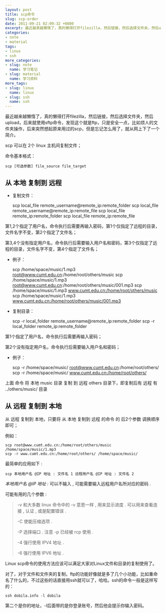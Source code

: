 ```yaml
---
layout: post
title: scp命令
slug: scp-order
date: 2011-09-21 02:09:32 +0800
excerpt: 最近越来越懒惰了，真的懒得打开filezilla，然后链接，然后选择文件夹，然后upload，后来就使用sftp命令，发现这个就是ftp，只是安全一点，比如烦人的文件夹操作，后来突然想起原来用过的scp，但是忘记怎么用了，就从网上下了一个简介
categories:
- note
- material
tags:
- linux
- ssh
more_categories:
- slug: note
  name: 学习笔记
- slug: material
  name: 学习资料
more_tags:
- slug: linux
  name: linux
- slug: ssh
  name: ssh
---
```


最近越来越懒惰了，真的懒得打开filezilla，然后链接，然后选择文件夹，然后upload，后来就使用sftp命令，发现这个就是ftp，只是安全一点，比如烦人的文件夹操作，后来突然想起原来用过的scp，但是忘记怎么用了，就从网上下了一个简介。

scp 可以在 2个 linux 主机间复制文件；

命令基本格式：

	scp [可选参数] file_source file_target

## 从 本地 复制到 远程

* 复制文件：

	scp local_file remote_username@remote_ip:remote_folder
	scp local_file remote_username@remote_ip:remote_file
	scp local_file remote_ip:remote_folder
	scp local_file remote_ip:remote_file

第1,2个指定了用户名，命令执行后需要再输入密码，第1个仅指定了远程的目录，文件名字不变，第2个指定了文件名；

第3,4个没有指定用户名，命令执行后需要输入用户名和密码，第3个仅指定了远程的目录，文件名字不变，第4个指定了文件名；


* 例子：

	scp /home/space/music/1.mp3 root@www.cumt.edu.cn:/home/root/others/music
	scp /home/space/music/1.mp3 root@www.cumt.edu.cn:/home/root/others/music/001.mp3
	scp /home/space/music/1.mp3 www.cumt.edu.cn:/home/root/others/music
	scp /home/space/music/1.mp3 www.cumt.edu.cn:/home/root/others/music/001.mp3

* 复制目录：

	scp -r local_folder remote_username@remote_ip:remote_folder
	scp -r local_folder remote_ip:remote_folder

第1个指定了用户名，命令执行后需要再输入密码；

第2个没有指定用户名，命令执行后需要输入用户名和密码；

* 例子：

	scp -r /home/space/music/ root@www.cumt.edu.cn:/home/root/others/
	scp -r /home/space/music/ www.cumt.edu.cn:/home/root/others/

上面 命令 将 本地 music 目录 复制 到 远程 others 目录下，即复制后有 远程 有 ../others/music/ 目录

## 从 远程 复制到 本地

从 远程 复制到 本地，只要将 从 本地 复制到 远程 的命令 的 后2个参数 调换顺序 即可；

例如：

	scp root@www.cumt.edu.cn:/home/root/others/music /home/space/music/1.mp3
	scp -r www.cumt.edu.cn:/home/root/others/ /home/space/music/

最简单的应用如下 :

	scp 本地用户名 @IP 地址 : 文件名 1 远程用户名 @IP 地址 : 文件名 2

*本地用户名 @IP 地址 :* 可以不输入 , 可能需要输入远程用户名所对应的密码 .

可能有用的几个参数 :

> -v 和大多数 linux 命令中的 -v 意思一样 , 用来显示进度 . 可以用来查看连接 , 认证 , 或是配置错误 .
>
> -C 使能压缩选项 .
>
> -P 选择端口 . 注意 -p 已经被 rcp 使用 .
>
> -4 强行使用 IPV4 地址 .
>
>-6 强行使用 IPV6 地址 .

Linux scp命令的使用方法应该可以满足大家对Linux文件和目录的复制使用了。

对了，对于文件和文件夹的复制，ftp的功能好像就是多了几个小功能，比如重命名了什么的，不过这些的话直接用ssh就可以了，哈哈。ssh的命令一般是这样写的：

	ssh dobila.info -l dobila

第二个是你的地址，-l后面带的是你登录账号，然后他会提示你输入密码。
